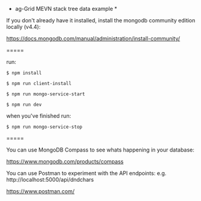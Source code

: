 * ag-Grid MEVN stack tree data example *

If you don't already have it installed, install the mongodb community edition locally (v4.4):

https://docs.mongodb.com/manual/administration/install-community/


=====

run:

`$ npm install`

`$ npm run client-install`

`$ npm run mongo-service-start`

`$ npm run dev`

when you've finished run:

`$ npm run mongo-service-stop`


=====


You can use MongoDB Compass to see whats happening in your database:

https://www.mongodb.com/products/compass


You can use Postman to experiment with the API endpoints:
e.g. http://localhost:5000/api/dndchars

https://www.postman.com/ 




